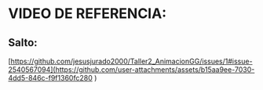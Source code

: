 # VIDEO DE REFERENCIA:
## Salto:
[https://github.com/jesusjurado2000/Taller2_AnimacionGG/issues/1#issue-2540567094](https://github.com/user-attachments/assets/b15aa9ee-7030-4dd5-846c-f9f1360fc280
)
